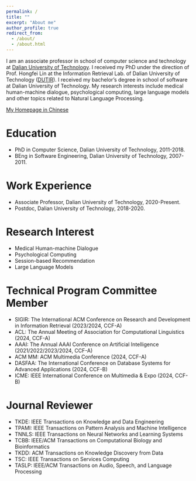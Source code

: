 ```yaml
---
permalink: /
title: ""
excerpt: "About me"
author_profile: true
redirect_from: 
  - /about/
  - /about.html
---
```


I am an associate professor in school of computer science and technology at [Dalian University of Technology](https://en.dlut.edu.cn/). I received my PhD under the direction of Prof. Hongfei Lin at the Information Retrieval Lab. of Dalian University of Technology ([DUTIR](http://ir.dlut.edu.cn/)). I received my bachelor’s degree in school of software at Dalian University of Technology. My research interests include medical human-machine dialogue, psychological computing, large language models and other topics related to Natural Language Processing.

[My Homepage in Chinese](http://faculty.dlut.edu.cn/xubo1/zh_CN/index.htm)

# Education
- PhD in Computer Science, Dalian University of Technology, 2011-2018.
- BEng in Software Engineering, Dalian University of Technology, 2007-2011.

# Work Experience
- Associate Professor, Dalian University of Technology, 2020-Present.
- Postdoc, Dalian University of Technology, 2018-2020.

# Research Interest
- Medical Human-machine Dialogue
- Psychological Computing
- Session-based Recommendation
- Large Language Models

# Technical Program Committee Member
- SIGIR: The International ACM Conference on Research and Development in Information Retrieval (2023/2024, CCF-A)
- ACL: The Annual Meeting of Association for Computational Linguistics (2024, CCF-A)
- AAAI: The Annual AAAI Conference on Artificial Intelligence (2021/2022/2023/2024, CCF-A)
- ACM MM: ACM Multimedia Conference (2024, CCF-A)
- DASFAA: The International Conference on Database Systems for Advanced Applications (2024, CCF-B)
- ICME: IEEE International Conference on Multimedia & Expo (2024, CCF-B)

# Journal Reviewer
- TKDE: IEEE Transactions on Knowledge and Data Engineering
- TPAMI: IEEE Transactions on Pattern Analysis and Machine Intelligence
- TNNLS: IEEE Transactions on Neural Networks and Learning Systems
- TCBB: IEEE/ACM Transactions on Computational Biology and Bioinformatics
- TKDD: ACM Transactions on Knowledge Discovery from Data
- TSC: IEEE Transactions on Services Computing
- TASLP: IEEE/ACM Transactions on Audio, Speech, and Language Processing
